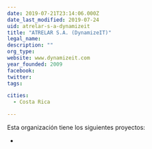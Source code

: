 ```yaml
---
date: 2019-07-21T23:14:06.000Z
date_last_modified: 2019-07-24
uid: atrelar-s-a-dynamizeit
title: "ATRELAR S.A. (DynamizeIT)"
legal_name: 
description: ""
org_type: 
website: www.dynamizeit.com
year_founded: 2009
facebook: 
twitter: 
tags:

cities: 
  - Costa Rica

---
```


Esta organización tiene los siguientes proyectos:

- [](/i/plataforma-para-el-monitoreo-de-parametros-de-salud-y-de-actividad-del-adulto-mayor.html)
